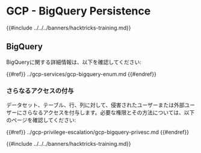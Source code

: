 # GCP - BigQuery Persistence

{{#include ../../../banners/hacktricks-training.md}}

## BigQuery

BigQueryに関する詳細情報は、以下を確認してください:

{{#ref}}
../gcp-services/gcp-bigquery-enum.md
{{#endref}}

### さらなるアクセスの付与

データセット、テーブル、行、列に対して、侵害されたユーザーまたは外部ユーザーにさらなるアクセスを付与します。必要な権限とその方法については、以下のページを確認してください:

{{#ref}}
../gcp-privilege-escalation/gcp-bigquery-privesc.md
{{#endref}}

{{#include ../../../banners/hacktricks-training.md}}
